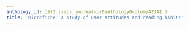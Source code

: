 ```yaml
---
anthology_id: 1972.jasis_journal-ir0anthology0volumeA23A1.3
title: 'Microfiche: A study of user attitudes and reading habits'
---
```

